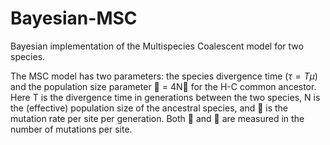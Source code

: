 # Bayesian-MSC

Bayesian implementation of the Multispecies Coalescent model for two species.

The MSC model has two parameters: the species divergence time ($\tau = T\mu$) and the
population size parameter  = 4N for the H-C common ancestor. Here T is the divergence
time in generations between the two species, N is the (effective) population size of the
ancestral species, and  is the mutation rate per site per generation. Both  and  are measured
in the number of mutations per site.
